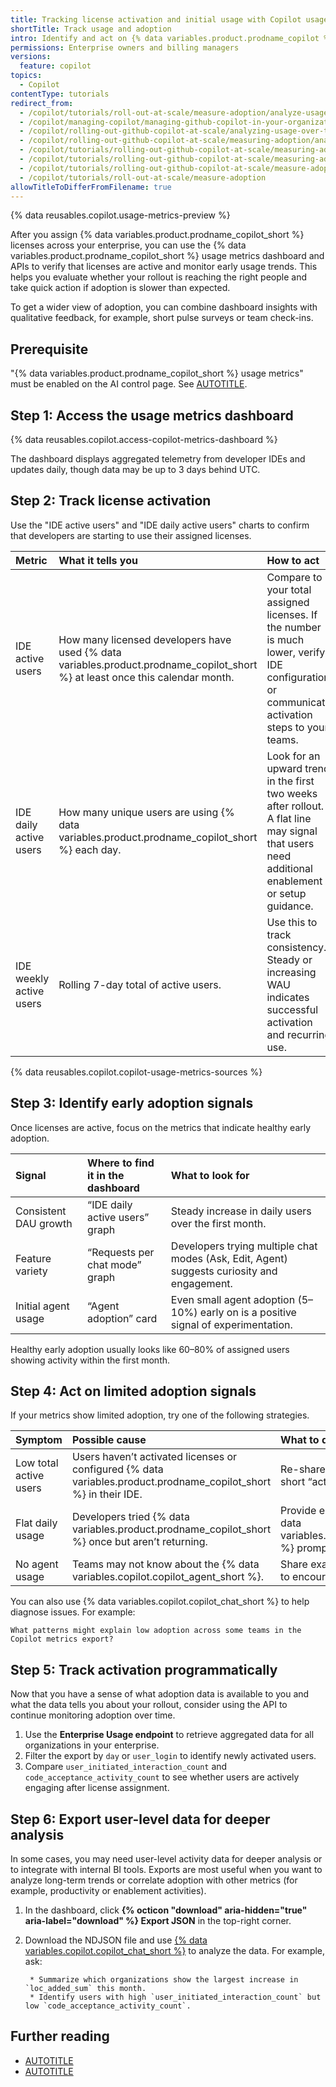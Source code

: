 ```yaml
---
title: Tracking license activation and initial usage with Copilot usage metrics
shortTitle: Track usage and adoption
intro: Identify and act on {% data variables.product.prodname_copilot %} adoption signals and activation with usage metrics.
permissions: Enterprise owners and billing managers
versions:
  feature: copilot
topics:
  - Copilot
contentType: tutorials
redirect_from:
  - /copilot/tutorials/roll-out-at-scale/measure-adoption/analyze-usage-over-time
  - /copilot/managing-copilot/managing-github-copilot-in-your-organization/reviewing-activity-related-to-github-copilot-in-your-organization/analyzing-usage-over-time-with-the-copilot-metrics-api
  - /copilot/rolling-out-github-copilot-at-scale/analyzing-usage-over-time-with-the-copilot-metrics-api
  - /copilot/rolling-out-github-copilot-at-scale/measuring-adoption/analyzing-usage-over-time-with-the-copilot-metrics-api
  - /copilot/tutorials/rolling-out-github-copilot-at-scale/measuring-adoption/analyzing-usage-over-time-with-the-copilot-metrics-api
  - /copilot/tutorials/rolling-out-github-copilot-at-scale/measuring-adoption/analyze-usage-over-time
  - /copilot/tutorials/rolling-out-github-copilot-at-scale/measure-adoption/analyze-usage-over-time
  - /copilot/tutorials/roll-out-at-scale/measure-adoption
allowTitleToDifferFromFilename: true
---
```


{% data reusables.copilot.usage-metrics-preview %}

After you assign {% data variables.product.prodname_copilot_short %} licenses across your enterprise, you can use the {% data variables.product.prodname_copilot_short %} usage metrics dashboard and APIs to verify that licenses are active and monitor early usage trends. This helps you evaluate whether your rollout is reaching the right people and take quick action if adoption is slower than expected.

To get a wider view of adoption, you can combine dashboard insights with qualitative feedback, for example, short pulse surveys or team check-ins.

## Prerequisite

"{% data variables.product.prodname_copilot_short %} usage metrics" must be enabled on the AI control page. See [AUTOTITLE](/copilot/how-tos/administer-copilot/manage-for-enterprise/manage-enterprise-policies#defining-policies-for-your-enterprise).

## Step 1: Access the usage metrics dashboard

{% data reusables.copilot.access-copilot-metrics-dashboard %}

The dashboard displays aggregated telemetry from developer IDEs and updates daily, though data may be up to 3 days behind UTC.

## Step 2: Track license activation

Use the "IDE active users" and "IDE daily active users" charts to confirm that developers are starting to use their assigned licenses.

| Metric | What it tells you | How to act |
|:--|:--|:--|
| IDE active users | How many licensed developers have used {% data variables.product.prodname_copilot_short %} at least once this calendar month. | Compare to your total assigned licenses. If the number is much lower, verify IDE configuration or communicate activation steps to your teams. |
| IDE daily active users | How many unique users are using {% data variables.product.prodname_copilot_short %} each day. | Look for an upward trend in the first two weeks after rollout. A flat line may signal that users need additional enablement or setup guidance. |
| IDE weekly active users | Rolling 7-day total of active users. | Use this to track consistency. Steady or increasing WAU indicates successful activation and recurring use. |

{% data reusables.copilot.copilot-usage-metrics-sources %}

## Step 3: Identify early adoption signals

Once licenses are active, focus on the metrics that indicate healthy early adoption.

| Signal | Where to find it in the dashboard | What to look for |
|:--|:--|:--|
| Consistent DAU growth | “IDE daily active users” graph | Steady increase in daily users over the first month. |
| Feature variety | “Requests per chat mode” graph | Developers trying multiple chat modes (Ask, Edit, Agent) suggests curiosity and engagement. |
| Initial agent usage | “Agent adoption” card | Even small agent adoption (5–10%) early on is a positive signal of experimentation. |

Healthy early adoption usually looks like 60–80% of assigned users showing activity within the first month.

## Step 4: Act on limited adoption signals

If your metrics show limited adoption, try one of the following strategies.

| Symptom | Possible cause | What to do |
|:--|:--|:--|
| Low total active users | Users haven’t activated licenses or configured {% data variables.product.prodname_copilot_short %} in their IDE. | Re-share onboarding materials or run a short “activation check” session. |
| Flat daily usage | Developers tried {% data variables.product.prodname_copilot_short %} once but aren’t returning. | Provide enablement resources like {% data variables.product.prodname_copilot_short %} prompts or internal success stories. |
| No agent usage | Teams may not know about the {% data variables.copilot.copilot_agent_short %}. | Share examples of advanced use cases to encourage exploration. |

You can also use {% data variables.copilot.copilot_chat_short %} to help diagnose issues. For example:

```copilot copy prompt
What patterns might explain low adoption across some teams in the Copilot metrics export?
```

## Step 5: Track activation programmatically

Now that you have a sense of what adoption data is available to you and what the data tells you about your rollout, consider using the API to continue monitoring adoption over time.

1. Use the **Enterprise Usage endpoint** to retrieve aggregated data for all organizations in your enterprise.
1. Filter the export by `day` or `user_login` to identify newly activated users.
1. Compare `user_initiated_interaction_count` and `code_acceptance_activity_count` to see whether users are actively engaging after license assignment.

## Step 6: Export user-level data for deeper analysis

In some cases, you may need user-level activity data for deeper analysis or to integrate with internal BI tools. Exports are most useful when you want to analyze long-term trends or correlate adoption with other metrics (for example, productivity or enablement activities).

1. In the dashboard, click **{% octicon "download" aria-hidden="true" aria-label="download" %} Export JSON** in the top-right corner.
1. Download the NDJSON file and use [{% data variables.copilot.copilot_chat_short %}](https://github.com/copilot?ref_product=copilot&ref_type=engagement&ref_style=text&utm_source=docs-web-copilot-chat&utm_medium=docs&utm_campaign=universe25post) to analyze the data. For example, ask:

   ```copilot copy prompt
    * Summarize which organizations show the largest increase in `loc_added_sum` this month.
    * Identify users with high `user_initiated_interaction_count` but low `code_acceptance_activity_count`.
    ```

## Further reading

* [AUTOTITLE](/copilot/tutorials/roll-out-at-scale/assign-licenses/remind-inactive-users)
* [AUTOTITLE](/copilot/tutorials/roll-out-at-scale/enable-developers/drive-adoption)
